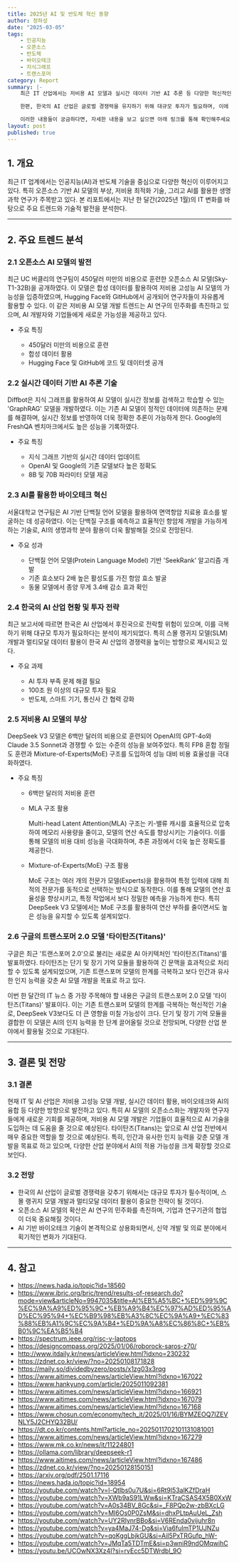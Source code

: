 ```yaml
---
title: 2025년 AI 및 반도체 혁신 동향
author: 정하성
date: "2025-03-05"
tags:
    - 인공지능
    - 오픈소스
    - 반도체
    - 바이오테크
    - 지식그래프
    - 트랜스포머
category: Report
summary: |-
    최근 IT 산업에서는 저비용 AI 모델과 실시간 데이터 기반 AI 추론 등 다양한 혁신적인 기술들이 주목받고 있습니다. 특히, 구글의 트랜스포머 2.0 '타이탄즈(Titans)' 모델은 인공지능의 인지 능력을 향상시켜 새로운 가능성을 열어주고 있습니다.

    한편, 한국의 AI 산업은 글로벌 경쟁력을 유지하기 위해 대규모 투자가 필요하며, 이에 따라 스몰 랭귀지 모델과 멀티모달 데이터 활용이 중요한 전략으로 떠오르고 있습니다. AI 기반 바이오테크의 발전은 신약 개발 및 의료 분야에 획기적인 변화를 가져올 것입니다.

    이러한 내용들이 궁금하다면, 자세한 내용을 보고 싶으면 아래 링크를 통해 확인해주세요.
layout: post
published: true
---
```


## 1. 개요

최근 IT 업계에서는 인공지능(AI)과 반도체 기술을 중심으로 다양한 혁신이 이루어지고 있다. 특히 오픈소스 기반 AI 모델의 부상, 저비용 최적화 기술, 그리고 AI를 활용한 생명과학 연구가 주목받고 있다. 본 리포트에서는 지난 한 달간(2025년 1월)의 IT 변화를 바탕으로 주요 트렌드와 기술적 발전을 분석한다.

---

## 2. 주요 트렌드 분석

### 2.1 오픈소스 AI 모델의 발전

최근 UC 버클리의 연구팀이 450달러 미만의 비용으로 훈련한 오픈소스 AI 모델(Sky-T1-32B)을 공개하였다. 이 모델은 합성 데이터를 활용하여 저비용 고성능 AI 모델의 가능성을 입증하였으며, Hugging Face와 GitHub에서 공개되어 연구자들이 자유롭게 활용할 수 있다. 이 같은 저비용 AI 모델 개발 트렌드는 AI 연구의 민주화를 촉진하고 있으며, AI 개발자와 기업들에게 새로운 가능성을 제공하고 있다.

- 주요 특징

  - 450달러 미만의 비용으로 훈련
  - 합성 데이터 활용
  - Hugging Face 및 GitHub에 코드 및 데이터셋 공개


### 2.2 실시간 데이터 기반 AI 추론 기술

Diffbot은 지식 그래프를 활용하여 AI 모델이 실시간 정보를 검색하고 학습할 수 있는 'GraphRAG' 모델을 개발하였다. 이는 기존 AI 모델이 정적인 데이터에 의존하는 문제를 해결하며, 실시간 정보를 반영하여 더욱 정확한 추론이 가능하게 한다. Google의 FreshQA 벤치마크에서도 높은 성능을 기록하였다.

- 주요 특징

  - 지식 그래프 기반의 실시간 데이터 업데이트
  - OpenAI 및 Google의 기존 모델보다 높은 정확도
  - 8B 및 70B 파라미터 모델 제공


### 2.3 AI를 활용한 바이오테크 혁신

서울대학교 연구팀은 AI 기반 단백질 언어 모델을 활용하여 면역항암 치료용 효소를 발굴하는 데 성공하였다. 이는 단백질 구조를 예측하고 효율적인 항암제 개발을 가능하게 하는 기술로, AI의 생명과학 분야 활용이 더욱 활발해질 것으로 전망된다.

- 주요 성과

  - 단백질 언어 모델(Protein Language Model) 기반 'SeekRank' 알고리즘 개발
  - 기존 효소보다 2배 높은 활성도를 가진 항암 효소 발굴
  - 동물 모델에서 종양 무게 3.4배 감소 효과 확인


### 2.4 한국의 AI 산업 현황 및 투자 전략

최근 보고서에 따르면 한국은 AI 산업에서 후진국으로 전락할 위험이 있으며, 이를 극복하기 위해 대규모 투자가 필요하다는 분석이 제기되었다. 특히 스몰 랭귀지 모델(SLM) 개발과 멀티모달 데이터 활용이 한국 AI 산업의 경쟁력을 높이는 방향으로 제시되고 있다.

- 주요 과제

  - AI 투자 부족 문제 해결 필요
  - 100조 원 이상의 대규모 투자 필요
  - 반도체, 스마트 기기, 통신사 간 협력 강화


### 2.5 저비용 AI 모델의 부상

DeepSeek V3 모델은 6백만 달러의 비용으로 훈련되어 OpenAI의 GPT-4o와 Claude 3.5 Sonnet과 경쟁할 수 있는 수준의 성능을 보여주었다. 특히 FP8 혼합 정밀도 훈련과 Mixture-of-Experts(MoE) 구조를 도입하여 성능 대비 비용 효율성을 극대화하였다.

- 주요 특징

  - 6백만 달러의 저비용 훈련
  - MLA 구조 활용

    Multi-head Latent Attention(MLA) 구조는 키-밸류 캐시를 효율적으로 압축하여 메모리 사용량을 줄이고, 모델의 연산 속도를 향상시키는 기술이다. 이를 통해 모델의 비용 대비 성능을 극대화하며, 추론 과정에서 더욱 높은 정확도를 제공한다.

  - Mixture-of-Experts(MoE) 구조 활용

    MoE 구조는 여러 개의 전문가 모델(Experts)을 활용하여 특정 입력에 대해 최적의 전문가를 동적으로 선택하는 방식으로 동작한다. 이를 통해 모델의 연산 효율성을 향상시키고, 특정 작업에서 보다 정밀한 예측을 가능하게 한다. 특히 DeepSeek V3 모델에서는 MoE 구조를 활용하여 연산 부하를 줄이면서도 높은 성능을 유지할 수 있도록 설계되었다.

### 2.6 구글의 트랜스포머 2.0 모델 '타이탄즈(Titans)'

구글은 최근 '트랜스포머 2.0'으로 불리는 새로운 AI 아키텍처인 '타이탄즈(Titans)'를 발표하였다. 타이탄즈는 단기 및 장기 기억 모듈을 활용하여 긴 문맥을 효과적으로 처리할 수 있도록 설계되었으며, 기존 트랜스포머 모델의 한계를 극복하고 보다 인간과 유사한 인지 능력을 갖춘 AI 모델 개발을 목표로 하고 있다.

이번 한 달간의 IT 뉴스 중 가장 주목해야 할 내용은 구글의 트랜스포머 2.0 모델 '타이탄즈(Titans)' 발표이다. 이는 기존 트랜스포머 모델의 한계를 극복하는 혁신적인 기술로, DeepSeek V3보다도 더 큰 영향을 미칠 가능성이 크다. 단기 및 장기 기억 모듈을 결합한 이 모델은 AI의 인지 능력을 한 단계 끌어올릴 것으로 전망되며, 다양한 산업 분야에서 활용될 것으로 기대된다.

---

## 3. 결론 및 전망

### 3.1 결론

현재 IT 및 AI 산업은 저비용 고성능 모델 개발, 실시간 데이터 활용, 바이오테크와 AI의 융합 등 다양한 방향으로 발전하고 있다. 특히 AI 모델의 오픈소스화는 개발자와 연구자들에게 새로운 기회를 제공하며, 저비용 AI 모델 개발은 기업들이 효율적으로 AI 기술을 도입하는 데 도움을 줄 것으로 예상된다. 타이탄즈(Titans)는 앞으로 AI 산업 전반에서 매우 중요한 역할을 할 것으로 예상된다. 특히, 인간과 유사한 인지 능력을 갖춘 모델 개발을 목표로 하고 있으며, 다양한 산업 분야에서 AI의 적용 가능성을 크게 확장할 것으로 보인다.

### 3.2 전망

- 한국의 AI 산업이 글로벌 경쟁력을 갖추기 위해서는 대규모 투자가 필수적이며, 스몰 랭귀지 모델 개발과 멀티모달 데이터 활용이 중요한 전략이 될 것이다.
- 오픈소스 AI 모델의 확산은 AI 연구의 민주화를 촉진하며, 기업과 연구기관의 협업이 더욱 중요해질 것이다.
- AI 기반 바이오테크 기술이 본격적으로 상용화되면서, 신약 개발 및 의료 분야에서 획기적인 변화가 기대된다.

---

## 4. 참고

- https://news.hada.io/topic?id=18560
- https://www.ibric.org/bric/trend/results-of-research.do?mode=view&articleNo=9947035&title=AI%EB%A5%BC+%ED%99%9C%EC%9A%A9%ED%95%9C+%EB%A9%B4%EC%97%AD%ED%95%AD%EC%95%94+%EC%B9%98%EB%A3%8C%EC%9A%A9+%EC%83%88%EB%A1%9C%EC%9A%B4+%ED%9A%A8%EC%86%8C+%EB%B0%9C%EA%B5%B4
- https://spectrum.ieee.org/risc-v-laptops
- https://designcompass.org/2025/01/06/roborock-saros-z70/
- http://www.itdaily.kr/news/articleView.html?idxno=230232
- https://zdnet.co.kr/view/?no=20250108171828
- https://maily.so/dividedbyzero/posts/x1zg03x3rqg
- https://www.aitimes.com/news/articleView.html?idxno=167022
- https://www.hankyung.com/article/2025011092381
- https://www.aitimes.com/news/articleView.html?idxno=166921
- https://www.aitimes.com/news/articleView.html?idxno=167079
- https://www.aitimes.com/news/articleView.html?idxno=167168
- https://www.chosun.com/economy/tech_it/2025/01/16/BYMZEOQ7IZEVNLY5J2CHYQ32BU/
- https://dt.co.kr/contents.html?article_no=2025011702101131081001
- https://www.aitimes.com/news/articleView.html?idxno=167279
- https://www.mk.co.kr/news/it/11224801
- https://ollama.com/library/deepseek-r1
- https://www.aitimes.com/news/articleView.html?idxno=167486
- https://zdnet.co.kr/view/?no=20250128150151
- https://arxiv.org/pdf/2501.17116
- https://news.hada.io/topic?id=18954
- https://youtube.com/watch?v=l-QtIbs0u7U&si=6Rt9l53alKZfDraH
- https://youtube.com/watch?v=XWb9aS91LWw&si=KTraCSAS4X5B0XxW
- https://youtube.com/watch?v=A0s34BV_8Gc&si=_F8PQp2w-zbBXcLG
- https://youtube.com/watch?v=MI6Os0P0ZsM&si=dhxPLtpAuUeL_Zsh
- https://youtube.com/watch?v=UY2RIynrBBo&si=V6REnda0vijuhr8n
- https://youtube.com/watch?v=ya4MaJ74-Dg&si=Via6fulmTP1UJNZu
- https://youtube.com/watch?v=qoKggLbjkGU&si=AiI5PxTRGufp_hW-
- https://youtube.com/watch?v=JMqTa5TDTmE&si=p3wniR9ndOMqwihC
- https://youtu.be/UCOwNX3Xz4I?si=rvEcc5DTWrdbl_9O





